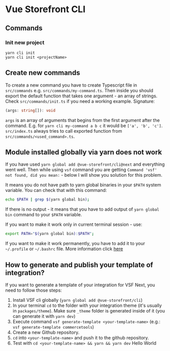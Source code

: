 # Vue Storefront CLI
## Commands
### Init new project
```
yarn cli init
yarn cli init <projectName>
```

## Create new commands
To create a new command you have to create Typescript file in `src/commands` e.g. `src/commands/my-command.ts`. Then inside you should export the default function that takes one argument - an array of strings. Check `src/commands/init.ts` if you need a working example. Signature:
```ts
(args: string[]): void
```

`args` is an array of arguments that begins from the first argument after the command. E.g. for `yarn cli my-command a b c` it would be `['a', 'b', 'c']`.   
`src/index.ts` always tries to call exported function from `src/commands/<used_command>.ts`.

## Module installed globally via yarn does not work
If you have used `yarn global add @vue-storefront/cli@next` and everything went well. Then while using `vsf` command you are getting `Command 'vsf' not found, did you mean:` - below I will show you solution for this problem.

It means you do not have path to yarn global binaries in your `$PATH` system variable. You can check that with this command:
```sh
echo $PATH | grep $(yarn global bin);
```

If there is no output - it means that you have to add output of `yarn global bin` command to your `$PATH` variable.

If you want to make it work only in current terminal session - use:
```sh
export PATH="$(yarn global bin):$PATH";
```

If you want to make it work permanently, you have to add it to your `~/.profile` or `~/.bashrc` file. More information click [here](https://stackoverflow.com/questions/14637979/how-to-permanently-set-path-on-linux-unix)

## How to generate and publish your template of integration?

If you want to generate a template of your integration for VSF Next, you need to follow those steps:

1. Install VSF cli globally (`yarn global add @vue-storefront/cli`)
2. In your terminal `cd` to the folder with your integration theme (it's usually in `packages/theme`). Make sure `_theme` folder is generated inside of it  (you can generate it with `yarn dev`)
3. Execute command `vsf generate-template <your-template-name>` (e.g.: `vsf generate-template commercetools`) 
5. Create a new Github repository.
6. `cd` into `<your-template-name>` and push it to the github repository. 
7. Test with `cd <your-template-name> && yarn && yarn dev`
Hello World
